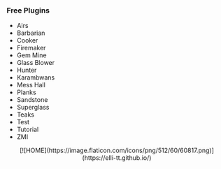 ### Free Plugins

- Airs
- Barbarian
- Cooker
- Firemaker
- Gem Mine
- Glass Blower
- Hunter
- Karambwans
- Mess Hall
- Planks
- Sandstone
- Superglass
- Teaks
- Test
- Tutorial
- ZMI

<p align="center">
  [![HOME](https://image.flaticon.com/icons/png/512/60/60817.png)](https://elli-tt.github.io/)
</p>
